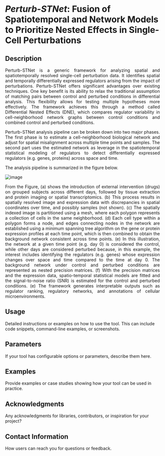 # ***Perturb-STNet***: Fusion of Spatiotemporal and Network Models to Prioritize Nested Effects in Single-Cell Perturbations
## Description
<p align="justify"> Perturb-STNet is a generic framework for analyzing spatial and spatiotemporally resolved single-cell perturbation data. It identifies spatial and temporally differentially expressed regulators arising from the impact of perturbations. Perturb-STNet offers significant advantages over existing techniques. One key benefit is its ability to relax the traditional assumption of matching pairs between control and perturbed conditions in differential analysis. This flexibility allows for testing multiple hypotheses more effectively. The framework achieves this through a method called Differential Nested Effects (DNE), which compares regulator variability in cell-neighborhood network graphs between control conditions and combined control and perturbed conditions.</p>

<p align="justify"> Perturb-STNet analysis pipeline can be broken down into two major phases. The first phase is to estimate a cell-neighborhood biological network and adjust for spatial misalignment across multiple time points and samples. The second part uses the estimated network as leverage in the spatiotemporal statistical modeling of regulators to detect differentially expressed regulators (e.g. genes, proteins) across space and time. </p>

The analysis pipeline is summarized in the figure below. 

![image](https://github.com/user-attachments/assets/624a5741-b688-4034-9f90-ac688d1a18b7)

<p align="justify">From the Figure,  (a) shows the introduction of external intervention (drugs) on grouped subjects across different days, followed by tissue extraction and protein imaging or spatial transcriptomics. (b) This process results in spatially resolved image and expression data with discrepancies in spatial coordinates over time, and possibly samples (not shown). (c) The spatially indexed image is partitioned using a mesh, where each polygon represents a collection of cells in the same neighborhood. (d) Each cell type within a polygon forms a node, and edges connecting nodes in the network are established using a minimum spanning tree algorithm on the gene or protein expression profiles at each time point, which is then combined to obtain the background network consistent across time points. (e) In this illustration, the network at a given time point (e.g. day 0) is considered the control, while other days are considered perturbed because, in this example, the interest includes identifying the regulators (e.g. genes) whose expression changes over space and time compared to the time at day 0. The background network under control and perturbed conditions are represented as nested precision matrices. (f) With the precision matrices and the expression data, spatio-temporal statistical models are fitted and the signal-to-noise ratio (SNR) is estimated for the control and perturbed conditions. (e) The framework generates interpretable outputs such as regulator ranking, regulatory networks, and annotations of cellular microenvironments. </p>

## Usage
Detailed instructions or examples on how to use the tool. This can include code snippets, command-line examples, or screenshots.
## Parameters
If your tool has configurable options or parameters, describe them here.
## Examples
Provide examples or case studies showing how your tool can be used in practice.
## Acknowledgments
Any acknowledgments for libraries, contributors, or inspiration for your project?
## Contact Information
How users can reach you for questions or feedback.
